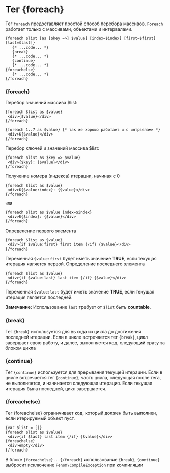 Тег {foreach}
=============

Тег `foreach` предоставляет простой способ перебора массивов. 
`Foreach` работает только с массивами, объектами и интервалами.

```smarty
{foreach $list [as [$key =>] $value] [index=$index] [first=$first] [last=$last]}
   {* ...code... *}
   {break}
   {* ...code... *}
   {continue}
   {* ...code... *}
{foreachelse}
   {* ...code... *}
{/foreach}
```

### {foreach}

Перебор значений массива $list:

```smarty
{foreach $list as $value}
 <div>{$value}</div>
{/foreach}

{foreach 1..7 as $value} {* так же хорошо работает и с интрвелами *}
 <div>№{$value}</div>
{/foreach}
```

Перебор ключей и значений массива $list:

```smarty
{foreach $list as $key => $value}
 <div>{$key}: {$value}</div>
{/foreach}
```

Получение номера (индекса) итерации, начиная с 0

```smarty
{foreach $list as $value}
 <div>№{$value:index}: {$value}</div>
{/foreach}

или

{foreach $list as $value index=$index}
 <div>№{$index}: {$value}</div>
{/foreach}
```

Определение первого элемента

```smarty
{foreach $list as $value}
 <div>{if $value:first} first item {/if} {$value}</div>
{/foreach}
```

Переменная `$value:first` будет иметь значение **TRUE**, если текущая итерация является первой.
Определение последнего элемента

```smarty
{foreach $list as $value}
 <div>{if $value:last} last item {/if} {$value}</div>
{/foreach}
```

Переменная `$value:last` будет иметь значение **TRUE**, если текущая итерация является последней.

**Замечание:**
Использование `last` требует от `$list` быть **countable**.

### {break}

Тег `{break}` используется для выхода из цикла до достижения последней итерации. 
Если в цикле встречается тег `{break}`, цикл завершает свою работу, и далее, выполняется код, следующий сразу за блоком цикла

### {continue}

Тег `{continue}` используется для прерывания текущей итерации. 
Если в цикле встречается тег `{continue}`, часть цикла, следующая после тега, не выполняется, и начинается следующая итерация. 
Если текущая итерация была последней, цикл завершается.

### {foreachelse}

Тег {foreachelse} ограничивает код, который должен быть выполнен, если итерируемый объект пуст.

```smarty
{var $list = []}
{foreach $list as $value}
 <div>{if $last} last item {/if} {$value}</div>
{foreachelse}
 <div>empty</div>
{/foreach}
```

В блоке `{foreachelse}...{/foreach}` использование `{break}`, `{continue}` выбросит исключение `Fenom\CompileException` при компиляции